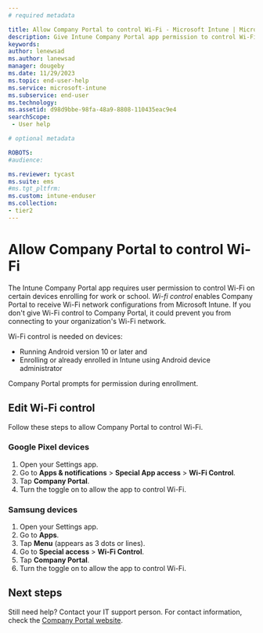 ```yaml
---
# required metadata

title: Allow Company Portal to control Wi-Fi - Microsoft Intune | Microsoft Docs
description: Give Intune Company Portal app permission to control Wi-Fi on work or school device.   
keywords:
author: lenewsad
ms.author: lanewsad
manager: dougeby
ms.date: 11/29/2023
ms.topic: end-user-help
ms.service: microsoft-intune
ms.subservice: end-user
ms.technology:
ms.assetid: d98d9bbe-98fa-48a9-8808-110435eac9e4
searchScope:
 - User help

# optional metadata

ROBOTS:  
#audience:

ms.reviewer: tycast
ms.suite: ems
#ms.tgt_pltfrm:
ms.custom: intune-enduser
ms.collection:
- tier2
--- 
```


# Allow Company Portal to control Wi-Fi  

The Intune Company Portal app requires user permission to control Wi-Fi on certain devices enrolling for work or school. *Wi-fi control* enables Company Portal to receive Wi-Fi network configurations from Microsoft Intune. If you don't give Wi-Fi control to Company Portal, it could prevent you from connecting to your organization's Wi-Fi network.   

Wi-Fi control is needed on devices:

* Running Android version 10 or later and 
* Enrolling or already enrolled in Intune using Android device administrator

Company Portal prompts for permission during enrollment. 

## Edit Wi-Fi control      

Follow these steps to allow Company Portal to control Wi-Fi.   

### Google Pixel devices

1. Open your Settings app.
2. Go to **Apps & notifications** > **Special App access** > **Wi-Fi Control**.  
3. Tap **Company Portal**.
4. Turn the toggle on to allow the app to control Wi-Fi.

### Samsung devices

1. Open your Settings app.
2. Go to **Apps**.
3. Tap **Menu** (appears as 3 dots or lines). 
4. Go to **Special access** > **Wi-Fi Control**.
5. Tap **Company Portal**.
6. Turn the toggle on to allow the app to control Wi-Fi.  

## Next steps  

Still need help? Contact your IT support person. For contact information, check the [Company Portal website](https://go.microsoft.com/fwlink/?linkid=2010980).  
